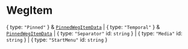 # **WegItem**

{ type: `"Pinned"` } & [`PinnedWegItemData`](./PinnedWegItemData) | { type:
`"Temporal"` } & [`PinnedWegItemData`](./PinnedWegItemData) | { type:
`"Separator"` id: `string` } | { type: `"Media"` id: `string` } | { type:
`"StartMenu"` id: `string` }
